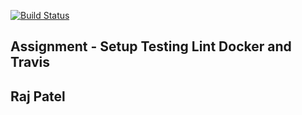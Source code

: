 [![Build Status](https://app.travis-ci.com/raj-p1/pythonCalc.svg?branch=master)](https://app.travis-ci.com/raj-p1/pythonCalc)
## Assignment - Setup Testing Lint Docker and Travis
## Raj Patel
